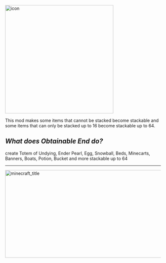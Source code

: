
<img width="350" height="350" alt="icon" src="https://github.com/user-attachments/assets/1c2e366a-41e6-4922-aad3-7f632fc241ea" />

This mod makes some items that cannot be stacked become stackable and some items that can only be stacked up to 16 become stackable up to 64. 

*What does Obtainable End do?*
-----

create Totem of Undying, Ender Pearl, Egg, Snowball, Beds, Minecarts, Banners, Boats, Potion, Bucket and more stackable up to 64

-----

<img width="1024" height="283" align="center" alt="minecraft_title" src="https://github.com/user-attachments/assets/dfd385a8-36db-430f-af74-c2656bccbe29" />
